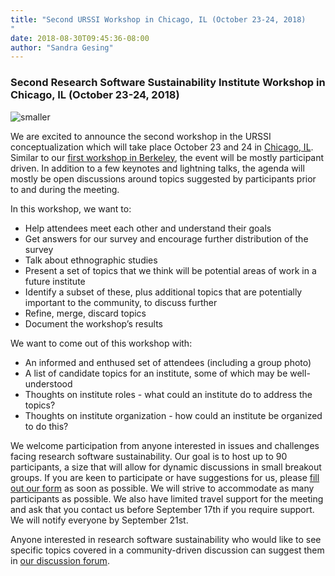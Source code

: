 ```yaml
---
title: "Second URSSI Workshop in Chicago, IL (October 23-24, 2018)
"
date: 2018-08-30T09:45:36-08:00
author: "Sandra Gesing"
---
```


### Second Research Software Sustainability Institute Workshop in Chicago, IL (October 23-24, 2018)

![smaller](https://i.imgur.com/XxItviv.jpg)

We are excited to announce the second workshop in the URSSI conceptualization which will take place October 23 and 24 in [Chicago, IL](https://illinicenter.illinois.edu/). 
Similar to our [first workshop in Berkeley](http://urssi.us/workshops/berkeley/), the event will be mostly participant driven. In addition to a few keynotes and 
lightning talks, the agenda will mostly be open discussions around topics suggested by participants prior to and during the meeting. 

In this workshop, we want to:

- Help attendees meet each other and understand their goals
- Get answers for our survey and encourage further distribution of the survey
- Talk about ethnographic studies
- Present a set of topics that we think will be potential areas of work in a future institute
- Identify a subset of these, plus additional topics that are potentially important to the community, to discuss further
- Refine, merge, discard topics
- Document the workshop’s results

We want to come out of this workshop with:

- An informed and enthused set of attendees (including a group photo)
- A list of candidate topics for an institute, some of which may be well-understood
- Thoughts on institute roles - what could an institute do to address the topics?
- Thoughts on institute organization - how could an institute be organized to do this?

We welcome participation from anyone interested in issues and challenges facing research software sustainability. 
Our goal is to host up to 90 participants, a size that will allow for dynamic discussions in small breakout groups. 
If you are keen to participate or have suggestions for us, please [fill out our form](http://urssi.us/suggest/) 
as soon as possible. We will strive to accommodate as many participants as possible. We also have limited travel support 
for the meeting and ask that you contact us before September 17th if you require support. We will notify everyone by September 21st.

Anyone interested in research software sustainability who would like to see specific topics covered in a community-driven 
discussion can suggest them in [our discussion forum](http://discuss.urssi.us). 

